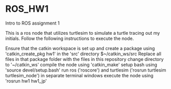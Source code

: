 # ROS_HW1
Intro to ROS assignment 1

This is a ros node that utilizes turtlesim to simulate a turtle tracing out my initials. Follow the following instructions to execute the node.

Ensure that the catkin workspace is set up and create a package using 'catkin_create_pkg hw1' in the 'src' directory $~/catkin_ws/src
Replace all files in that package folder with the files in this repository
change directory to '~/catkin_ws'
compile the node using 'catkin_make'
setup bash using 'source devel/setup.bash'
run ros ('roscore') and turtlesim ('rosrun turtlesim turtlesim_node') in separate terminal windows
execute the node using 'rosrun hw1 hw1_jp'
